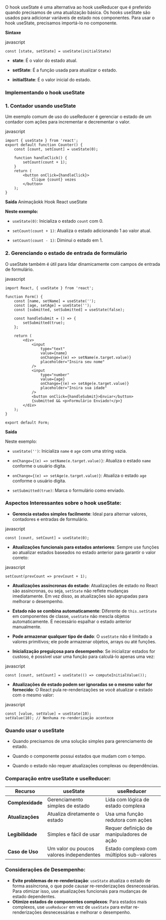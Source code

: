 O hook useState é uma alternativa ao hook useReducer que é preferido quando precisamos de uma atualização básica. Os hooks useState são usados para adicionar variáveis de estado nos componentes. Para usar o hook useState, precisamos importá-lo no componente.

**Sintaxe**

javascript

```
const [state, setState] = useState(initialState)
```

- **state**: É o valor do estado atual.
    
- **setState**: É a função usada para atualizar o estado.
    
- **initialState**: É o valor inicial do estado.
    

### Implementando o hook useState

### **1. Contador usando useState** 
Um exemplo comum de uso do useReducer é gerenciar o estado de um contador com ações para incrementar e decrementar o valor.

javascript

```
import { useState } from 'react';
export default function Counter() {
    const [count, setCount] = useState(0);

    function handleClick() {
        setCount(count + 1);
    }
    return (
        <button onClick={handleClick}>
            Clique {count} vezes
        </button>
    );
}
```

**Saída** Animaçãokk Hook React useState

**Neste exemplo:**

- `useState(0)`: Inicializa o estado `count` com 0.
    
- `setCount(count + 1)`: Atualiza o estado adicionando 1 ao valor atual.
    
- `setCount(count - 1)`: Diminui o estado em 1.
    

### **2. Gerenciando o estado de entrada de formulário** 
O useState também é útil para lidar dinamicamente com campos de entrada de formulário.

javascript

```
import React, { useState } from 'react';

function Form() {
    const [name, setName] = useState('');
    const [age, setAge] = useState('');
    const [submitted, setSubmitted] = useState(false);

    const handleSubmit = () => {
        setSubmitted(true);
    };

    return (
        <div>
            <input
                type="text"
                value={name}
                onChange={(e) => setName(e.target.value)}
                placeholder="Insira seu nome"
            />
            <input
                type="number"
                value={age}
                onChange={(e) => setAge(e.target.value)}
                placeholder="Insira sua idade"
            />
            <button onClick={handleSubmit}>Enviar</button>
            {submitted && <p>Formulário Enviado!</p>}
        </div>
    );
}

export default Form;
```

**Saída**

Neste exemplo:

- `useState('')`: Inicializa `name` e `age` com uma string vazia.
    
- `onChange={(e) => setName(e.target.value)}`: Atualiza o estado `name` conforme o usuário digita.
    
- `onChange={(e) => setAge(e.target.value)}`: Atualiza o estado `age` conforme o usuário digita.
    
- `setSubmitted(true)`: Marca o formulário como enviado.
    

### **Aspectos Interessantes sobre o hook useState:**

- **Gerencia estados simples facilmente**: Ideal para alternar valores, contadores e entradas de formulário.
    

javascript

```
const [count, setCount] = useState(0);
```

- **Atualizações funcionais para estados anteriores**: Sempre use funções ao atualizar estados baseados no estado anterior para garantir o valor correto:
    

javascript

```
setCount(prevCount => prevCount + 1);
```

- **Atualizações assíncronas do estado**: Atualizações de estado no React são assíncronas, ou seja, `setState` não reflete mudanças imediatamente. Em vez disso, as atualizações são agrupadas para melhorar o desempenho.
    
- **Estado não se combina automaticamente**: Diferente de `this.setState` em componentes de classe, `useState` não mescla objetos automaticamente. É necessário espalhar o estado anterior manualmente.
    
- **Pode armazenar qualquer tipo de dado**: O `useState` não é limitado a valores primitivos; ele pode armazenar objetos, arrays ou até funções.
    
- **Inicialização preguiçosa para desempenho**: Se inicializar estados for custoso, é possível usar uma função para calculá-lo apenas uma vez:
    

javascript

```
const [count, setCount] = useState(() => computeInitialValue());
```

- **Atualizações de estado podem ser ignoradas se o mesmo valor for fornecido**: O React pula re-renderizações se você atualizar o estado com o mesmo valor:
    

javascript

```
const [value, setValue] = useState(10);
setValue(10); // Nenhuma re-renderização acontece
```

### **Quando usar o useState**

- Quando precisamos de uma solução simples para gerenciamento de estado.
    
- Quando o componente possui estados que mudam com o tempo.
    
- Quando o estado não requer atualizações complexas ou dependências.
    

### **Comparação entre useState e useReducer:**

|**Recurso**|**useState**|**useReducer**|
|---|---|---|
|**Complexidade**|Gerenciamento simples de estado|Lida com lógica de estado complexa|
|**Atualizações**|Atualiza diretamente o estado|Usa uma função redutora com ações|
|**Legibilidade**|Simples e fácil de usar|Requer definição de manipuladores de ação|
|**Caso de Uso**|Um valor ou poucos valores independentes|Estado complexo com múltiplos sub-valores|

### **Considerações de Desempenho:**

- **Evite problemas de re-renderização**: `useState` atualiza o estado de forma assíncrona, o que pode causar re-renderizações desnecessárias. Para otimizar isso, use atualizações funcionais para mudanças de estado dependentes.
- **Otimize estados de componentes complexos**: Para estados mais complexos, use `useReducer` em vez de `useState` para evitar re-renderizações desnecessárias e melhorar o desempenho.



